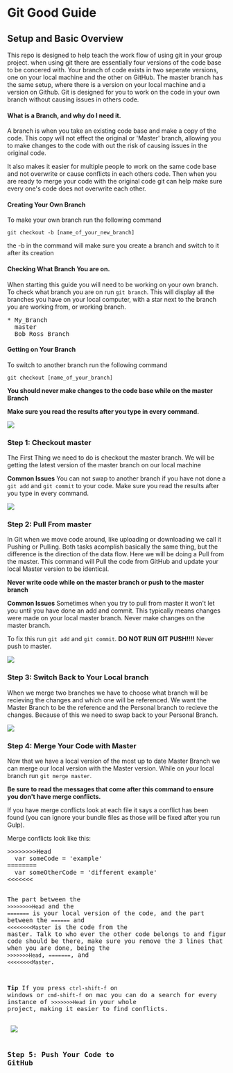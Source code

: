 # Git Good Guide
## Setup and Basic Overview
This repo is designed to help teach the work flow of using git in your group project. when using git there are essentially four versions of the code base to be concered with. Your branch of code exists in two seperate versions, one on your local machine and the other on GitHub. The master branch has the same setup, where there is a version on your local machine and a version on Github. Git is designed for you to work on the code in your own branch without causing issues in others code.

#### What is a Branch, and why do I need it.
A branch is when you take an existing code base and make a copy of the code. This copy will not effect the original or 'Master' branch, allowing you to make changes to the code with out the risk of causing issues in the original code.

It also makes it easier for multiple people to work on the same code base and not overwrite or cause conflicts in each others code. Then when you are ready to merge your code with the original code git can help make sure every one's code does not overwrite each other.

#### Creating Your Own Branch
To make your own branch run the following command

`git checkout -b [name_of_your_new_branch]`

the -b in the command will make sure you create a branch and switch to it after its creation

#### Checking What Branch You are on.
When starting this guide you will need to be working on your own branch. To check what branch you are on run `git branch`. This will display all the branches you have on your local computer, with a star next to the branch you are working from, or working branch.

<pre>* My_Branch
  master
  Bob_Ross_Branch</pre>

#### Getting on Your Branch
To switch to another branch run the following command

`git checkout [name_of_your_branch]`

**You should never make changes to the code base while on the master Branch**

**Make sure you read the results after you type in every command.**

<img src="https://github.com/Rasbandit/Git-Good-Guide/blob/master/Images/Step-0.jpg" />


### Step 1: Checkout master

The First Thing we need to do is checkout the master branch. We will be getting the latest version of the master branch on our local machine

**Common Issues**
You can not swap to another branch if you have not done a `git add` and `git commit` to your code. Make sure you read the results after you type in every command.

<img src="https://github.com/Rasbandit/Git-Good-Guide/blob/master/Images/Step-1.jpg" />


### Step 2: Pull From master

In Git when we move code around, like uploading or downloading we call it Pushing or Pulling. Both tasks acomplish basically the same thing, but the difference is the direction of the data flow. Here we will be doing a Pull from the master. This command will Pull the code from GitHub and update your local Master version to be identical.

**Never write code while on the master branch or push to the master branch**

**Common Issues**
Sometimes when you try to pull from master it won't let you until you have done an add and commit. This typically means changes were made on your local master branch. Never make changes on the master branch.

To fix this run `git add` and `git commit`. **DO NOT RUN GIT PUSH!!!!** Never push to master.

 <img src="https://github.com/Rasbandit/Git-Good-Guide/blob/master/Images/Step-2.jpg" />

### Step 3: Switch Back to Your Local branch

When we merge two branches we have to choose what branch will be recieving the changes and which one will be referenced. We want the Master Branch to be the reference and the Personal branch to recieve the changes. Because of this we need to swap back to your Personal Branch.

 <img src="https://github.com/Rasbandit/Git-Good-Guide/blob/master/Images/Step-3.jpg" />

 ### Step 4: Merge Your Code with Master

Now that we have a local version of the most up to date Master Branch we can merge our local version with the Master version. While on your local branch run `git merge master`.

**Be sure to read the messages that come after this command to ensure you don't have merge conflicts.**

If you have merge conflicts look at each file it says a conflict has been found (you can ignore your bundle files as those will be fixed after you run Gulp).

Merge conflicts look like this:

<pre>>>>>>>>>Head
  var someCode = 'example'
========
  var someOtherCode = 'different example'
<<<<<<<<Master</pre>

The part between the `>>>>>>>>Head` and the `=======` is your local version of the code, and the part between the `======` and `<<<<<<<<Master` is the code from the master. Talk to who ever the other code belongs to and figure out whose code should be there, make sure you remove the 3 lines that were added when you are done, being the `>>>>>>>Head`, `=======`, and `<<<<<<<<Master`.

**Tip**
If you press `ctrl-shift-f` on windows or `cmd-shift-f` on mac you can do a search for every instance of `>>>>>>>Head` in your whole project, making it easier to find conflicts.

 <img src="https://github.com/Rasbandit/Git-Good-Guide/blob/master/Images/Step-4.jpg" />

 ### Step 5: Push Your Code to GitHub

 
